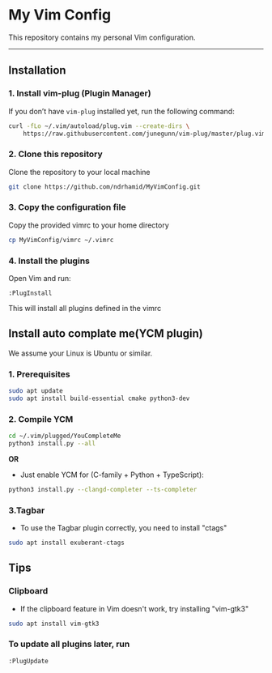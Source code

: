 # My Vim Config

This repository contains my personal Vim configuration.

---

## Installation

### 1. Install vim-plug (Plugin Manager)
If you don’t have `vim-plug` installed yet, run the following command:

```bash
curl -fLo ~/.vim/autoload/plug.vim --create-dirs \
    https://raw.githubusercontent.com/junegunn/vim-plug/master/plug.vim
```

### 2. Clone this repository
Clone the repository to your local machine

```bash
git clone https://github.com/ndrhamid/MyVimConfig.git
```

### 3. Copy the configuration file
Copy the provided vimrc to your home directory

```bash
cp MyVimConfig/vimrc ~/.vimrc
```

### 4. Install the plugins
Open Vim and run:
```
:PlugInstall
```
This will install all plugins defined in the vimrc

## Install auto complate me(YCM plugin)
We assume your Linux is Ubuntu or similar.
### 1. Prerequisites
```bash
sudo apt update
sudo apt install build-essential cmake python3-dev
```
### 2. Compile YCM
```bash
cd ~/.vim/plugged/YouCompleteMe
python3 install.py --all
```

**OR**

* Just enable YCM for (C-family + Python + TypeScript):
```bash
python3 install.py --clangd-completer --ts-completer
```
### 3.Tagbar
* To use the Tagbar plugin correctly, you need to install "ctags"
```bash
sudo apt install exuberant-ctags
```

## Tips

### Clipboard
* If the clipboard feature in Vim doesn't work, try installing "vim-gtk3"
```bash
sudo apt install vim-gtk3
```

### To update all plugins later, run
```
:PlugUpdate
```
